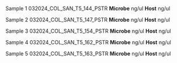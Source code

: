 Sample 1
	032024_COL_SAN_T5_144_PSTR
	**Microbe**
	 ng/ul
	  **Host**
	  ng/ul
	  
Sample 2
	032024_COL_SAN_T5_147_PSTR
	**Microbe**
	 ng/ul
	  **Host**
	  ng/ul
	
	  
Sample 3
	032024_COL_SAN_T5_154_PSTR
	**Microbe**
	 ng/ul
	  **Host**
	  ng/ul
	  
Sample 4
	032024_COL_SAN_T5_162_PSTR
	**Microbe**
	 ng/ul
	  **Host**
	  ng/ul
	  
Sample 5
	032024_COL_SAN_T5_163_PSTR
	**Microbe**
	 ng/ul
	  **Host**
	  ng/ul
	  
